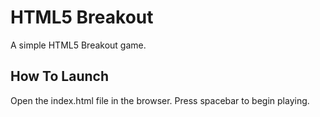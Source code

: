 # HTML5 Breakout
A simple HTML5 Breakout game.

## How To Launch
Open the index.html file in the browser. Press spacebar to begin playing.
